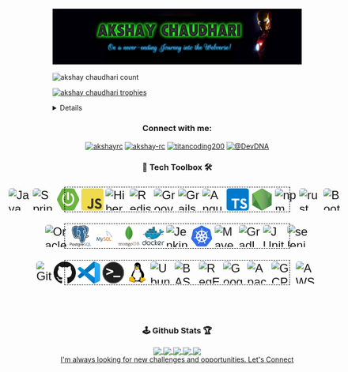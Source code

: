 <!-- <h2 align="center">Hi 👋, I'm Akshay Chaudhari</h2>
<h3 align="center">On a never ending Journey into the Web-verse !</h3> -->
<p align="center"> <img src="./img/banner_1.png" alt="akshay chaudhari banner"/> </p>
<p align="left"> <img src="https://komarev.com/ghpvc/?username=akshaychaudhari&label=Profile%20views&color=0e75b6&style=flat" alt="akshay chaudhari count"/> </p>
<p align="left"> <a href="https://github.com/ryo-ma/github-profile-trophy"><img src="https://github-profile-trophy.vercel.app/?username=akshayrcc&theme=darkhub&rank=-?&column=-1" alt="akshay chaudhari trophies" /></a> </p>

<div>
<details close>

> I'm a full-stack software engineer with 5+ years of experience.</br>
> My journey began with noodling on web, building simple web app during my undergrad bachelors degree in computer science, kick-starting my passion for building and delivering quality software at scale.</br>
> Since then, I’ve architected, designed, and implemented numerous software applications, with a focus on helping software users and developers discover great options to collaborate to solve real world problems and level-up their skills.

- 🧑‍💻 Happy to be called as a Software Engineer at workplace.
- ❤️‍🔥 Passionate about ☁️Cloud-Native web app development and 🧩 problem solving.
- 🌱 Currently learning clean✨, elegant and robust coding. 😘
- ⚡ Inspired by all the scientists, love to experiment new things and consider myself a forever student.
- 👨‍💻 Visit my website at [https://akshayram.com](https://akshayram.com)

</details>

</div>
<h3 align="center">Connect with me:</h3>

<p align="center">
<a href="https://linkedin.com/in/akshayrc" target="blank"><img align="center" src="https://raw.githubusercontent.com/rahuldkjain/github-profile-readme-generator/master/src/images/icons/Social/linked-in-alt.svg" alt="akshayrc" height="30" width="40" /></a>
<a href="https://stackoverflow.com/users/11896804/akshay-rc" target="blank"><img align="center" src="https://raw.githubusercontent.com/rahuldkjain/github-profile-readme-generator/master/src/images/icons/Social/stack-overflow.svg" alt="akshay-rc" height="30" width="40" /></a>
<a href="https://instagram.com/titancoding200" target="blank"><img align="center" src="https://raw.githubusercontent.com/rahuldkjain/github-profile-readme-generator/master/src/images/icons/Social/instagram.svg" alt="titancoding200" height="30" width="40" /></a>
<a href="https://www.youtube.com/@DevDNA" target="blank"><img align="center" src="https://raw.githubusercontent.com/rahuldkjain/github-profile-readme-generator/master/src/images/icons/Social/youtube.svg" alt="@DevDNA" height="30" width="40" /></a>
<!-- <a href="https://discord.gg/xxx" target="blank"><img align="center" src="https://raw.githubusercontent.com/rahuldkjain/github-profile-readme-generator/master/src/images/icons/Social/discord.svg" alt="xxx" height="30" width="40" /></a> -->
</p>

<h3 align="center">🧰 Tech Toolbox 🛠️</h3>

<div class="container">
<!-- Backend-->

<img class="img_std" alt="Java" src="https://dev.java/assets/images/java-logo-vert-blk.png">
<img class="img_std" alt="Spring logo" src="https://cdn.jsdelivr.net/gh/devicons/devicon/icons/spring/spring-original.svg" />
<img class="img_std" alt="Spring Boot" src="https://raw.githubusercontent.com/jhipster/jhipster.github.io/53f1d5bf62772799093e1e4cd0317d42cc0816b2/images/logo/svg/spring-boot.svg">
<img class="img_std" alt="JavaScript" src="https://raw.githubusercontent.com/github/explore/80688e429a7d4ef2fca1e82350fe8e3517d3494d/topics/javascript/javascript.png">
<img class="img_std" alt="Hibernate" src="https://raw.githubusercontent.com/gilbarbara/logos/f4c8e8b933aa80ce83b6d6d387e016bf4cb4e376/logos/hibernate.svg">

<!-- <img src="https://cdn.jsdelivr.net/gh/devicons/devicon/icons/go/go-original.svg" height="25" alt="go logo"  /> -->
<img class="img_std" alt="Redis Logo" src="https://cdn.simpleicons.org/redis/DC382D"/>

<!-- UI-->
<img class="img_std_white" alt="Groovy"  src="https://upload.wikimedia.org/wikipedia/commons/3/36/Groovy-logo.svg">
<img class="img_std" alt="Grails"   src="https://grails.org/images/grails_logo.svg">
<img class="img_std" alt="Angular"   src="https://angular.io/assets/images/logos/angular/angular.svg">
<img class="img_std" alt="TypeScript"   src="https://raw.githubusercontent.com/github/explore/80688e429a7d4ef2fca1e82350fe8e3517d3494d/topics/typescript/typescript.png">
<img class="img_std" alt="Node.js"   src="https://raw.githubusercontent.com/github/explore/80688e429a7d4ef2fca1e82350fe8e3517d3494d/topics/nodejs/nodejs.png">
<img class="img_std" alt="npm logo" src="https://cdn.jsdelivr.net/gh/devicons/devicon/icons/npm/npm-original-wordmark.svg" height="25" alt="npm logo"  />
<img class="img_std" alt="rust logo" src="https://skillicons.dev/icons?i=rust"/>
<!-- <img width="45" height="45" alt="HTML5"   src="https://raw.githubusercontent.com/github/explore/80688e429a7d4ef2fca1e82350fe8e3517d3494d/topics/html/html.png"> -->
<!--<img align="left"  width="45" height="45" alt="CSS3"   src="https://raw.githubusercontent.com/github/explore/80688e429a7d4ef2fca1e82350fe8e3517d3494d/topics/css/css.png">-->
<img class="img_std" alt="Bootstrap logo" src="https://cdn.jsdelivr.net/gh/devicons/devicon/icons/bootstrap/bootstrap-original.svg"/>
<!-- <img src="https://cdn.jsdelivr.net/gh/devicons/devicon/icons/sass/sass-original.svg" height="25" alt="sass logo"  /> -->
</div>

<div class="container">
<!--Databases-->
<img class="img_std" alt="Oracle"   src="https://raw.githubusercontent.com/gilbarbara/logos/f4c8e8b933aa80ce83b6d6d387e016bf4cb4e376/logos/oracle.svg">
<img class="img_std" alt="PostreSQL"   src="https://raw.githubusercontent.com/devicons/devicon/master/icons/postgresql/postgresql-original-wordmark.svg">
<!--<img   width="45" height="45" alt="SQL"   src="https://raw.githubusercontent.com/github/explore/80688e429a7d4ef2fca1e82350fe8e3517d3494d/topics/sql/sql.png">-->
<img class="img_std" alt="MySQL"   src="https://raw.githubusercontent.com/github/explore/80688e429a7d4ef2fca1e82350fe8e3517d3494d/topics/mysql/mysql.png">
<img class="img_std" alt="MongoDB"   src="https://raw.githubusercontent.com/devicons/devicon/master/icons/mongodb/mongodb-original-wordmark.svg">

<!--DevOps-->
<img class="img_std" alt="Docker"   src="https://raw.githubusercontent.com/devicons/devicon/master/icons/docker/docker-original-wordmark.svg">
<img class="img_std" alt="Jenkins"   src="https://www.jenkins.io/images/logos/brno/brno.png">
<img class="img_std" alt="Kubernetes"   src="https://raw.githubusercontent.com/gilbarbara/logos/f4c8e8b933aa80ce83b6d6d387e016bf4cb4e376/logos/kubernetes.svg">
<!-- <img class="img_1" width="45" height="45" alt="AWS"   src="https://upload.wikimedia.org/wikipedia/commons/9/93/Amazon_Web_Services_Logo.svg"> -->

<!--Repo/Dependencies -->
<img class="img_std_white" alt="Maven"  src="https://raw.githubusercontent.com/gilbarbara/logos/f4c8e8b933aa80ce83b6d6d387e016bf4cb4e376/logos/maven.svg">
<img class="img_std_white" alt="Gradle"   src="https://raw.githubusercontent.com/gilbarbara/logos/f4c8e8b933aa80ce83b6d6d387e016bf4cb4e376/logos/gradle.svg">

<!--Unit Testing-->
<img class="img_std" alt="JUnit"   src="https://avatars.githubusercontent.com/u/874086?s=200&v=4">
<img class="img_std" alt="selenium logo" src="https://cdn.simpleicons.org/selenium/43B02A"/>

<br />
</div>

<div class="container">
<!--Code Management-->
<img class="img_std" alt="Git"   src="https://www.vectorlogo.zone/logos/git-scm/git-scm-icon.svg">
<img class="img_std_white" height="45" alt="GitHub"   src="https://raw.githubusercontent.com/github/explore/78df643247d429f6cc873026c0622819ad797942/topics/github/github.png">
<img class="img_std" alt="VSCode"   src="https://raw.githubusercontent.com/github/explore/80688e429a7d4ef2fca1e82350fe8e3517d3494d/topics/visual-studio-code/visual-studio-code.png">
<img class="img_std" alt="Terminal"   src="https://raw.githubusercontent.com/github/explore/80688e429a7d4ef2fca1e82350fe8e3517d3494d/topics/terminal/terminal.png">
<img class="img_std" alt="Linux" src="https://raw.githubusercontent.com/github/explore/80688e429a7d4ef2fca1e82350fe8e3517d3494d/topics/linux/linux.png">
<img class="img_std" alt="Ubuntu" src="https://cdn.simpleicons.org/ubuntu/E95420"/>
<img class="img_std" alt="BASH" src="https://cdn.simpleicons.org/gnubash/4EAA25"/>
<img class="img_std" alt="RegEx" src="https://skillicons.dev/icons?i=regex"/>

<br />
<!--Source-->
<img class="img_std" alt="Google" src="https://cdn.jsdelivr.net/gh/devicons/devicon/icons/google/google-original.svg"/>
<img class="img_std" alt="Apache" src="https://cdn.jsdelivr.net/gh/devicons/devicon/icons/apache/apache-original.svg"/>
<img class="img_std" alt="GCP" src="https://skillicons.dev/icons?i=gcp" />
<img class="img_std" alt="AWS" src="https://skillicons.dev/icons?i=aws"/>
<!-- <img width="45" height="45" alt="Oracle" src="https://cdn.jsdelivr.net/gh/devicons/devicon/icons/oracle/oracle-original.svg"/> -->

<!---->
</div>

<br />
<br />

<h3 align="center">🕹️ Github Stats 🏆</h3>

<div align="center">
<a href="https://github.com/akshayrcc">
<img align="center" src="http://github-profile-summary-cards.vercel.app/api/cards/stats?username=akshayrcc&theme=2077" height="180em" />
<img align="center" src="http://github-profile-summary-cards.vercel.app/api/cards/most-commit-language?username=akshayrcc&theme=2077" height="180em" />
<img align="center" src="http://github-profile-summary-cards.vercel.app/api/cards/repos-per-language?username=akshayrcc&theme=2077" height="180em" />
<img align="center" src="http://github-profile-summary-cards.vercel.app/api/cards/productive-time?username=akshayrcc&theme=2077" height="180em" />
<img align="center" src="http://github-profile-summary-cards.vercel.app/api/cards/profile-details?username=akshayrcc&theme=2077" height="180em" />

</div>
<div align="center">I'm always looking for new challenges and opportunities. 
<a href="mailto:akshayrc@csu.fullerton.edu">Let's Connect</a></div>

</p>

<!-- As of 2024, I have earned masters degree in computer science**.

Here are a handful I’m most proud of:

---

### Skills & Technologies:

**Advanced:**
Java, JavaScript, Angular, Next.js, Node.js, HTML, CSS, TailwindCSS, Git, VS Code, Figma, GPT-4

**Experience with:**
SQL, MySQL, Postgres, MongoDB, Redis, async message queues & distributed processing, Docker, Docker Compose, Nginx, React.js, Next.js, GraphQL, Ruby on Rails, Python, jQuery, WebSockets, Socket.io, Stripe Billing, Terraform, Pulumi, AWS CDK, Electron, Prettier, ESLint, Sass/SCSS

**Infrastructure & platforms:**
AWS, GCP, DigitalOcean, Cloudflare, Vercel, Firebase, Netlify, Redis Cloud, MongoDB Cloud, Heroku, Upstash, Fly.io, Supabase, PlanetScale, FaunaDB, GitHub, OpenAI

**Skills:**
Frontend & backend development, software architecture, project research/planning/management, database modeling & migration, API design & development, cloud system design, advanced web scraping, browser automation, email development & deliverability, billing systems, LLM prompt engineering, GitHub Actions, CI/CD, unit testing, UI/UX design, chrome extension development, real-time systems development, WebSockets, SEO

---

\*\*
-->

<style>

  .container {
  font-family: arial;
  font-size: 24px;
  margin: 25px;
  /* width: 350px;
  height: 200px; */
  outline: dashed 1px black;
   /* Center child horizontally*/
  display: flex;
  justify-content: center;
  /* background-color: #FFFFFF; */
}

/* p {
  text-align: center;
} */

.img_std {
  height: 45px;
  width: 45px;
  margin: 2px;
  border-radius: 5px;
}

.img_std_white{
  height: 45px;
  width: 45px;
  margin: 2px;
  border-radius: 5px;
  background-color: #FFFFFF;
}

</style>
